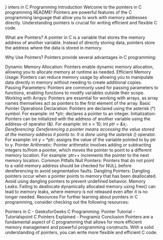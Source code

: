 }
inters in C Programming
Introduction
Welcome to the pointers in C programming README! Pointers are powerful features of the C programming language that allow you to work with memory addresses directly. Understanding pointers is crucial for writing efficient and flexible C code.

What are Pointers?
A pointer in C is a variable that stores the memory address of another variable. Instead of directly storing data, pointers store the address where the data is stored in memory.

Why Use Pointers?
Pointers provide several advantages in C programming:

Dynamic Memory Allocation: Pointers enable dynamic memory allocation, allowing you to allocate memory at runtime as needed.
Efficient Memory Usage: Pointers can reduce memory usage by allowing you to manipulate data directly in memory without needing to create additional copies.
Passing Parameters: Pointers are commonly used for passing parameters to functions, enabling functions to modify variables outside their scope.
Working with Arrays: Pointers are essential for working with arrays, as array names themselves act as pointers to the first element of the array.
Basic Pointer Operations
Declaration: Pointers are declared using the asterisk (*) symbol. For example: int *ptr; declares a pointer to an integer.
Initialization: Pointers can be initialized with the address of another variable using the address-of operator (&). For example: int x = 10; int *ptr = &x;.
Dereferencing: Dereferencing a pointer means accessing the value stored at the memory address it points to. It is done using the asterisk (*) operator. For example: int y = *ptr; assigns the value of the variable pointed to by ptr to y.
Pointer Arithmetic: Pointer arithmetic involves adding or subtracting integers to/from a pointer, which moves the pointer to point to a different memory location. For example: ptr++ increments the pointer to the next memory location.
Common Pitfalls
Null Pointers: Pointers that do not point to a valid memory address should be checked for NULL before dereferencing to avoid segmentation faults.
Dangling Pointers: Dangling pointers occur when a pointer points to memory that has been deallocated. Avoid using dangling pointers to prevent undefined behavior.
Memory Leaks: Failing to deallocate dynamically allocated memory using free() can lead to memory leaks, where memory is not released even after it is no longer needed.
Resources
For further learning about pointers in C programming, consider checking out the following resources:

Pointers in C - GeeksforGeeks
C Programming: Pointer Tutorial - Tutorialspoint
C Pointers Explained - Programiz
Conclusion
Pointers are a fundamental aspect of C programming that allows for more efficient memory management and powerful programming constructs. With a solid understanding of pointers, you can write more flexible and efficient C code.




